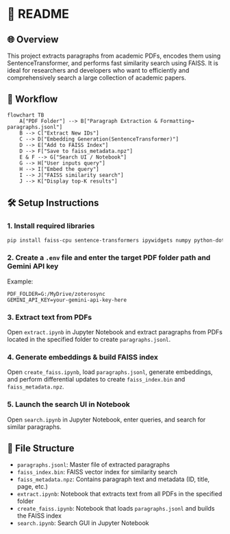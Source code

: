 # 📄 README

## 🌐 Overview

This project extracts paragraphs from academic PDFs, encodes them using SentenceTransformer, and performs fast similarity search using FAISS. It is ideal for researchers and developers who want to efficiently and comprehensively search a large collection of academic papers.

## 🔁 Workflow

```mermaid
flowchart TB
    A["PDF Folder"] --> B["Paragraph Extraction & Formatting→ paragraphs.jsonl"]
    B --> C["Extract New IDs"]
    C --> D["Embedding Generation(SentenceTransformer)"]
    D --> E["Add to FAISS Index"]
    D --> F["Save to faiss_metadata.npz"]
    E & F --> G["Search UI / Notebook"]
    G --> H["User inputs query"]
    H --> I["Embed the query"]
    I --> J["FAISS similarity search"]
    J --> K["Display top-K results"]
```

## 🛠️ Setup Instructions

### 1. Install required libraries

```bash
pip install faiss-cpu sentence-transformers ipywidgets numpy python-dotenv google.generativeai
```

### 2. Create a `.env` file and enter the target PDF folder path and Gemini API key
Example:

```env
PDF_FOLDER=G:/MyDrive/zoterosync
GEMINI_API_KEY=your-gemini-api-key-here
```

### 3. Extract text from PDFs

Open `extract.ipynb` in Jupyter Notebook and extract paragraphs from PDFs located in the specified folder to create `paragraphs.jsonl`.

### 4. Generate embeddings & build FAISS index

Open `create_faiss.ipynb`, load `paragraphs.jsonl`, generate embeddings, and perform differential updates to create `faiss_index.bin` and `faiss_metadata.npz`.

### 5. Launch the search UI in Notebook

Open `search.ipynb` in Jupyter Notebook, enter queries, and search for similar paragraphs.

## 📁 File Structure

- `paragraphs.jsonl`: Master file of extracted paragraphs
- `faiss_index.bin`: FAISS vector index for similarity search
- `faiss_metadata.npz`: Contains paragraph text and metadata (ID, title, page, etc.)
- `extract.ipynb`: Notebook that extracts text from all PDFs in the specified folder
- `create_faiss.ipynb`: Notebook that loads `paragraphs.jsonl` and builds the FAISS index
- `search.ipynb`: Search GUI in Jupyter Notebook


